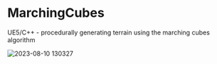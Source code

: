 # MarchingCubes
UE5/C++ - procedurally generating terrain using the marching cubes algorithm

![2023-08-10 130327](https://github.com/haldorj/MarchingCubes/assets/89477584/a658662b-7b17-499b-975f-19cc6994f472)
